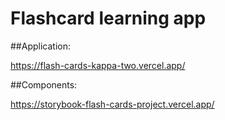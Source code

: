 # Flashcard learning app


##Application: 

https://flash-cards-kappa-two.vercel.app/


##Components: 

https://storybook-flash-cards-project.vercel.app/
